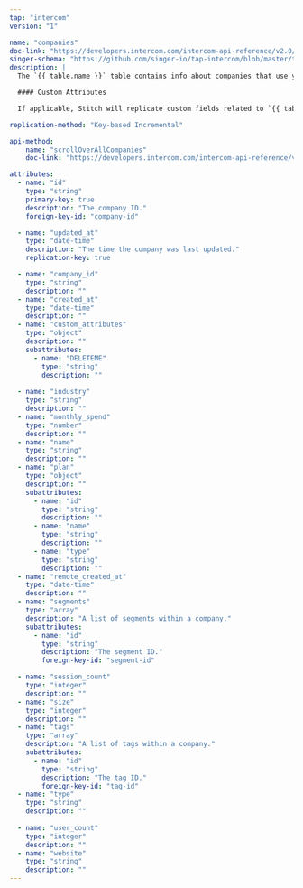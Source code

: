 ```yaml
---
tap: "intercom"
version: "1"

name: "companies"
doc-link: "https://developers.intercom.com/intercom-api-reference/v2.0/reference#company-model"
singer-schema: "https://github.com/singer-io/tap-intercom/blob/master/tap_intercom/schemas/companies.json"
description: |
  The `{{ table.name }}` table contains info about companies that use your {{ integration.display_name }} product.

  #### Custom Attributes

  If applicable, Stitch will replicate custom fields related to `{{ table.name }}` in Intercom.

replication-method: "Key-based Incremental"

api-method:
    name: "scrollOverAllCompanies"
    doc-link: "https://developers.intercom.com/intercom-api-reference/v2.0/reference#iterating-over-all-companies"

attributes:
  - name: "id"
    type: "string"
    primary-key: true
    description: "The company ID."
    foreign-key-id: "company-id"

  - name: "updated_at"
    type: "date-time"
    description: "The time the company was last updated."
    replication-key: true  

  - name: "company_id"
    type: "string"
    description: ""
  - name: "created_at"
    type: "date-time"
    description: ""
  - name: "custom_attributes"
    type: "object"
    description: ""
    subattributes:
      - name: "DELETEME"
        type: "string"
        description: ""
  
  - name: "industry"
    type: "string"
    description: ""
  - name: "monthly_spend"
    type: "number"
    description: ""
  - name: "name"
    type: "string"
    description: ""
  - name: "plan"
    type: "object"
    description: ""
    subattributes:
      - name: "id"
        type: "string"
        description: ""
      - name: "name"
        type: "string"
        description: ""
      - name: "type"
        type: "string"
        description: ""
  - name: "remote_created_at"
    type: "date-time"
    description: ""
  - name: "segments"
    type: "array"
    description: "A list of segments within a company."
    subattributes:
      - name: "id"
        type: "string"
        description: "The segment ID."
        foreign-key-id: "segment-id"

  - name: "session_count"
    type: "integer"
    description: ""
  - name: "size"
    type: "integer"
    description: ""
  - name: "tags"
    type: "array"
    description: "A list of tags within a company."
    subattributes:
      - name: "id"
        type: "string"
        description: "The tag ID."
        foreign-key-id: "tag-id"
  - name: "type"
    type: "string"
    description: ""
  
  - name: "user_count"
    type: "integer"
    description: ""
  - name: "website"
    type: "string"
    description: ""
---
```

